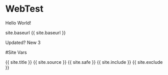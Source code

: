 # WebTest
Hello World!

site.baseurl
{{ site.baseurl }}

Updated?
New 3



#Site Vars

{{ site.title }}
{{ site.source }}
{{ site.safe }}
{{ site.include }}
{{ site.exclude }}
